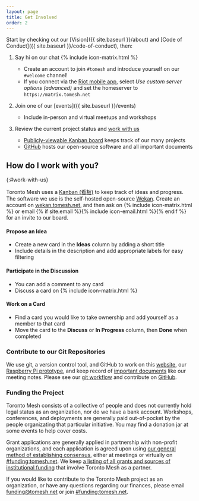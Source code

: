 ```yaml
---
layout: page
title: Get Involved
order: 2
---
```


Start by checking out our [Vision]({{ site.baseurl }}/about) and [Code of Conduct]({{ site.baseurl }}/code-of-conduct), then:

1. Say hi on our chat {% include icon-matrix.html %}
    - Create an account to join `#tomesh` and introduce yourself on our `#welcome` channel!
    - If you connect via the [Riot mobile app](https://riot.im/), select _Use custom server options (advanced)_ and set the homeserver to `https://matrix.tomesh.net`

1. Join one of our [events]({{ site.baseurl }}/events)
    - Include in-person and virtual meetups and workshops

1. Review the current project status and [work with us](#work-with-us)
    - [Publicly-viewable Kanban board](https://wekan.tomesh.net/b/LWS8X7sGFXqDgZ7ag/tomesh-net) keeps track of our many projects
    - [GitHub](https://github.com/tomeshnet) hosts our open-source software and all important documents

## How do I work with you?
{:#work-with-us}

Toronto Mesh uses a [Kanban (看板)](https://en.wikipedia.org/wiki/Kanban) to keep track of ideas and progress. The software we use is the self-hosted open-source [Wekan](https://github.com/wekan/wekan). Create an account on [wekan.tomesh.net](https://wekan.tomesh.net), and then ask on {% include icon-matrix.html %} or email {% if site.email %}{% include icon-email.html %}{% endif %} for an invite to our board.

#### Propose an Idea

- Create a new card in the **Ideas** column by adding a short title
- Include details in the description and add appropriate labels for easy filtering

#### Participate in the Discussion

- You can add a comment to any card
- Discuss a card on {% include icon-matrix.html %}

#### Work on a Card

- Find a card you would like to take ownership and add yourself as a member to that card
- Move the card to the **Discuss** or **In Progress** column, then **Done** when completed

### Contribute to our Git Repositories

We use git, a version control tool, and GitHub to work on this [website](https://github.com/tomeshnet/tomesh.net), our [Raspberry Pi prototype](https://github.com/tomeshnet/prototype-cjdns-pi2), and keep record of [important documents](https://github.com/tomeshnet/documents) like our meeting notes. Please see our [git workflow](https://github.com/tomeshnet/documents/blob/master/CONTRIBUTING.md) and contribute on [GitHub](https://github.com/tomeshnet/).

### Funding the Project

Toronto Mesh consists of a collective of people and does not currently hold legal status as an organization, nor do we have a bank account. Workshops, conferences, and deployments are generally paid out-of-pocket by the people organizating that particular initiative. You may find a donation jar at some events to help cover costs.

Grant applications are generally applied in partnership with non-profit organizations, and each application is agreed upon using [our general method of establishing consensus](https://github.com/tomeshnet/documents/blob/master/governance/coordination-structure.md#decision-making), either at meetings or virtually on [#funding:tomesh.net](https://chat.tomesh.net/#/room/#funding:tomesh.net). We keep [a listing of all grants and sources of institutional funding](https://github.com/tomeshnet/documents/tree/master/governance/funding.md) that involve Toronto Mesh as a partner.

If you would like to contribute to the Toronto Mesh project as an organization, or have any questions regarding our finances, please email [funding@tomesh.net](mailto:funding@tomesh.net) or join [#funding:tomesh.net](https://chat.tomesh.net/#/room/#funding:tomesh.net).
